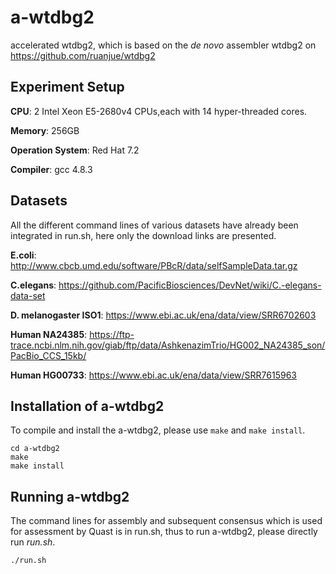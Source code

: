 # a-wtdbg2
accelerated wtdbg2, which is based on the *de novo* assembler wtdbg2 on  https://github.com/ruanjue/wtdbg2 

## Experiment Setup

**CPU**: 2 Intel Xeon E5-2680v4 CPUs,each with 14 hyper-threaded cores.

**Memory**: 256GB

**Operation System**: Red Hat 7.2

**Compiler**: gcc 4.8.3

## Datasets

All the different command lines of various datasets have already been integrated in run.sh, here only the download links  are presented.

**E.coli**: http://www.cbcb.umd.edu/software/PBcR/data/selfSampleData.tar.gz

**C.elegans**: https://github.com/PacificBiosciences/DevNet/wiki/C.-elegans-data-set

**D. melanogaster ISO1**: https://www.ebi.ac.uk/ena/data/view/SRR6702603

**Human NA24385**: https://ftp-trace.ncbi.nlm.nih.gov/giab/ftp/data/AshkenazimTrio/HG002_NA24385_son/PacBio_CCS_15kb/

**Human HG00733**: https://www.ebi.ac.uk/ena/data/view/SRR7615963

## Installation of a-wtdbg2

To compile and install the a-wtdbg2, please use `make` and `make install`.

``````shell
cd a-wtdbg2
make
make install
``````

## Running a-wtdbg2

The command lines for assembly and subsequent consensus which is used for assessment by Quast is in run.sh, thus to run a-wtdbg2, please directly run *run.sh*.

``````shell
./run.sh
``````



